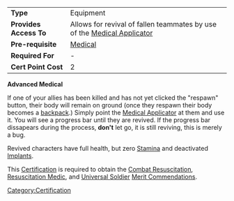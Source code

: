 |                        |                                                                                                  |
| ---------------------- | ------------------------------------------------------------------------------------------------ |
| **Type**               | Equipment                                                                                        |
| **Provides Access To** | Allows for revival of fallen teammates by use of the [Medical Applicator](../weapons/Medical_Applicator.md) |
| **Pre-requisite**      | [Medical](Medical.md)                                                                            |
| **Required For**       | \-                                                                                               |
| **Cert Point Cost**    | 2                                                                                                |

**Advanced Medical**

If one of your allies has been killed and has not yet clicked the
"respawn" button, their body will remain on ground (once they respawn
their body becomes a [backpack](../terminology/Backpack.md).) Simply point the
[Medical Applicator](../weapons/Medical_Applicator.md) at them and use it.
You will see a progress bar until they are revived. If the progress bar
dissapears during the process, **don't** let go, it is still reviving,
this is merely a bug.

Revived characters have full health, but zero
[Stamina](../terminology/Stamina.md) and deactivated
[Implants](../implants/Implants.md).

This [Certification](Certification.md) is required to obtain the
[Combat Resuscitation](../merits/Combat_Resuscitation.md), [Resuscitation
Medic](../locations/Resuscitation_Medic.md), and [Universal
Soldier](../merits/Universal_Soldier.md) [Merit
Commendations](../merits/Merit_Commendations.md).

[Category:Certification](../Category:Certification.md)
